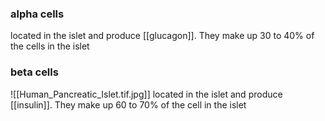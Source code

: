 
### alpha cells
located in the islet and produce [[glucagon]]. They make up 30 to 40% of the cells in the islet
### beta cells
![[Human_Pancreatic_Islet.tif.jpg]]
located in the islet and produce [[insulin]]. They make up 60 to 70% of the cell in the islet